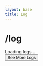 ```yaml
---
layout: base
title: Log
---
```


# /log

<div class="log-container-wrapper">
    <div id="loading-logs">Loading logs...</div>
    <div id="log-entries"></div>
    <button id="see-more-logs">See More Logs</button>
</div>

<script>
    // Initialize the log loader when the page loads
    document.addEventListener('DOMContentLoaded', function() {
        initializeLogLoader();
    });
</script> 